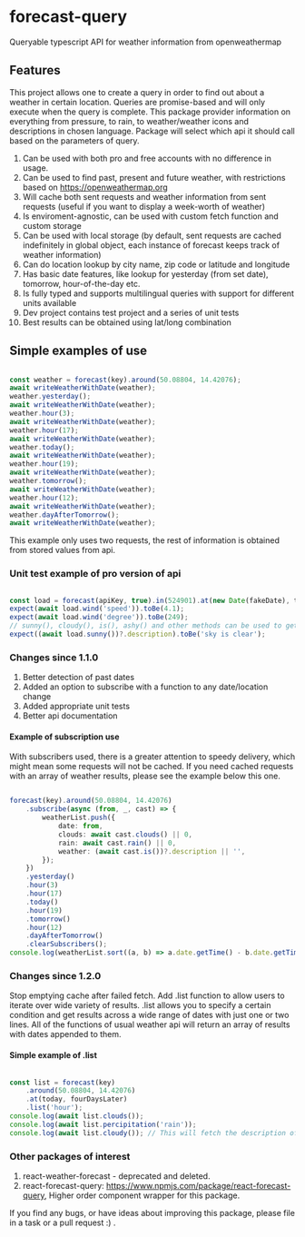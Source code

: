 # forecast-query

Queryable typescript API for weather information from openweathermap

## Features

This project allows one to create a query in order to find out about a weather in certain location.
Queries are promise-based and will only execute when the query is complete. This package provider information on everything from
pressure, to rain, to weather/weather icons and descriptions in chosen language. Package will select which api it should call
based on the parameters of query.


1) Can be used with both pro and free accounts with no difference in usage.
2) Can be used to find past, present and future weather, with restrictions based on https://openweathermap.org
3) Will cache both sent requests and weather information from sent requests (useful if you want to display a week-worth of weather)
4) Is enviroment-agnostic, can be used with custom fetch function and custom storage
5) Can be used with local storage (by default, sent requests are cached indefinitely in global object, each instance of forecast keeps track of weather information)
6) Can do location lookup by city name, zip code or latitude and longitude
7) Has basic date features, like lookup for yesterday (from set date), tomorrow, hour-of-the-day etc.
8) Is fully typed and supports multilingual queries with support for different units available
9) Dev project contains test project and a series of unit tests
10) Best results can be obtained using lat/long combination

## Simple examples of use


```typescript

const weather = forecast(key).around(50.08804, 14.42076);
await writeWeatherWithDate(weather);
weather.yesterday();
await writeWeatherWithDate(weather);
weather.hour(3);
await writeWeatherWithDate(weather);
weather.hour(17);
await writeWeatherWithDate(weather);
weather.today();
await writeWeatherWithDate(weather);
weather.hour(19);
await writeWeatherWithDate(weather);
weather.tomorrow();
await writeWeatherWithDate(weather);
weather.hour(12);
await writeWeatherWithDate(weather);
weather.dayAfterTomorrow();
await writeWeatherWithDate(weather);

```

This example only uses two requests, the rest of information is obtained from stored values from api.

### Unit test example of pro version of api

```typescript

const load = forecast(apiKey, true).in(524901).at(new Date(fakeDate), tenDaysAhead).fetch(global.fetch); // gets data from .at(date) by us zipcode
expect(await load.wind('speed')).toBe(4.1);
expect(await load.wind('degree')).toBe(249);
// sunny(), cloudy(), is(), ashy() and other methods can be used to get description of weather at set time
expect((await load.sunny())?.description).toBe('sky is clear');

```

### Changes since 1.1.0

1) Better detection of past dates
2) Added an option to subscribe with a function to any date/location change
3) Added appropriate unit tests
4) Better api documentation

#### Example of subscription use

With subscribers used, there is a greater attention to speedy delivery, which might mean some requests will not be cached.
If you need cached requests with an array of weather results, please see the example below this one.

```typescript

forecast(key).around(50.08804, 14.42076)
    .subscribe(async (from, _, cast) => {
        weatherList.push({
            date: from,
            clouds: await cast.clouds() || 0,
            rain: await cast.rain() || 0,
            weather: (await cast.is())?.description || '',
        });
    })
    .yesterday()
    .hour(3)
    .hour(17)
    .today()
    .hour(19)
    .tomorrow()
    .hour(12)
    .dayAfterTomorrow()
    .clearSubscribers();
console.log(weatherList.sort((a, b) => a.date.getTime() - b.date.getTime()));

```

### Changes since 1.2.0

Stop emptying cache after failed fetch. Add .list function to allow users to iterate over wide variety of results.
.list allows you to specify a certain condition and get results across a wide range of dates with just one or two lines.
All of the functions of usual weather api will return an array of results with dates appended to them.

#### Simple example of .list

```typescript 

const list = forecast(key)
    .around(50.08804, 14.42076)
    .at(today, fourDaysLater)
    .list('hour');
console.log(await list.clouds());
console.log(await list.percipitation('rain'));
console.log(await list.cloudy()); // This will fetch the description of the clouds outside from today to 4 days later date, with every-hour updates.

```

### Other packages of interest

1) react-weather-forecast - deprecated and deleted.
2) react-forecast-query: https://www.npmjs.com/package/react-forecast-query, Higher order component wrapper for this package.

If you find any bugs, or have ideas about improving this package, please file in a task or a pull request :) .
